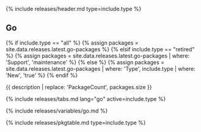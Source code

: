 {% include releases/header.md type=include.type %}

## Go

{% if include.type == "all" %}
  {% assign packages = site.data.releases.latest.go-packages %}
{% elsif include.type == "retired" %}
  {% assign packages = site.data.releases.latest.go-packages | where: 'Support', 'maintenance' %}
{% else %}
  {% assign packages = site.data.releases.latest.go-packages | where: 'Type', include.type | where: 'New', 'true' %}
{% endif %}

{{ description | replace: 'PackageCount', packages.size }}

{% include releases/tabs.md lang="go" active=include.type %}

{% include releases/variables/go.md %}

{% include releases/pkgtable.md type=include.type %}
